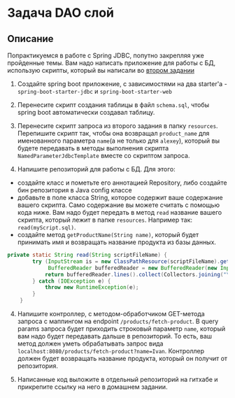 # Задача DAO слой

## Описание
Попрактикуемся в работе с Spring JDBC, попутно закрепляя уже пройденные темы. Вам надо написать приложение для работы с БД, использую скрипты, который вы написали во [втором задании](../../sql-agg/task/README.md)

1. Создайте spring boot приложение, с зависимостями на два starter'а - `spring-boot-starter-jdbc` и `spring-boot-starter-web`

2. Перенесите скрипт создания таблицы в файл `schema.sql`, чтобы spring boot автоматически создавал таблицу.

2. Перенесите скрипт запроса из второго задания в папку `resources`. Перепишите скрипт так, чтобы она возвращал `product_name` для именованного параметра `name`(а не только для `alexey`), который вы будете передавать в методы выполнения скрипта `NamedParameterJdbcTemplate` вместе со скриптом запроса.

3. Напишите репозиторий для работы с БД. Для этого:
- создайте класс и пометьте его аннотацией Repository, либо создайте бин репозитория в Java config классе
- добавьте в поле класса String, которое содержит ваше содержание вашего скрипта. Само содержание вы можете считать с помощью кода ниже. Вам надо будет передать в метод `read` название вашего скрипта, который лежит в папке `resources`. Например так: `read(myScript.sql)`.
- создайте метод `getProductName(String name)`, который будет принимать имя и возвращать название продукта из базы данных.
```java
private static String read(String scriptFileName) {
        try (InputStream is = new ClassPathResource(scriptFileName).getInputStream();
             BufferedReader bufferedReader = new BufferedReader(new InputStreamReader(is))) {
            return bufferedReader.lines().collect(Collectors.joining("\n"));
        } catch (IOException e) {
            throw new RuntimeException(e);
        }
    }
``` 

4. Напишите контроллер, с методом-обработчиком GET-метода запроса с маппингом на endpoint `/products/fetch-product`. В query params запроса будет приходить строковый параметр `name`, который вам надо будет передавать дальше в репозиторий. То есть, ваш метод должен уметь обрабатывать запрос вида `localhost:8080/products/fetch-product?name=Ivan`.
   Контроллер должен будет возвращать название продукта, который он получит от репозитория.

5. Написанные код выложите в отдельный репозиторий на гитхабе и прикрепите ссылку на него в домашнем задании.